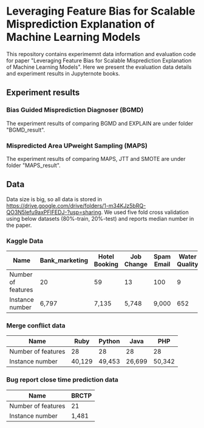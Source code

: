 # Leveraging Feature Bias for Scalable Misprediction Explanation of Machine Learning Models
This repository contains experimemnt data information and evaluation code for paper "Leveraging Feature Bias for Scalable Misprediction Explanation of Machine Learning Models". Here we present the evaluation data details and experiment results in Jupyternote books.

## Experiment results
### Bias Guided Misprediction Diagnoser (BGMD) 
The experiment results of comparing BGMD and EXPLAIN are under folder "BGMD_result".

### Mispredicted Area UPweight Sampling (MAPS)
The experiment results of comparing MAPS, JTT and SMOTE are under folder "MAPS_result".


## Data
Data size is big, so all data is stored in https://drive.google.com/drive/folders/1-m34KJz5bRQ-QO3N5lefu9axPFlFEDJ-?usp=sharing. We used five fold cross validation using below datasets (80%-train, 20%-test) and reports median number in the paper.

### Kaggle Data
| Name               | Bank_marketing | Hotel Booking | Job Change | Spam Email | Water Quality |
|--------------------|----------------|---------------|------------|------------|---------------|
| Number of features |      20        |    59         | 13         |   100      |       9       |
| Instance number    |        6,797   |      7,135    |   5,748    |    9,000   |       652     |

### Merge conflict data

| Name               | Ruby | Python | Java | PHP |
|--------------------|----------------|---------------|------------|------------|
| Number of features |      28        |       28      |     28     |   28       |         
| Instance number    |       40,129   |       49,453  | 26,699     |      50,342  |             

### Bug report close time prediction data

| Name               | BRCTP |
|--------------------|-------|
| Number of features |   21  |
| Instance number    |  1,481|


